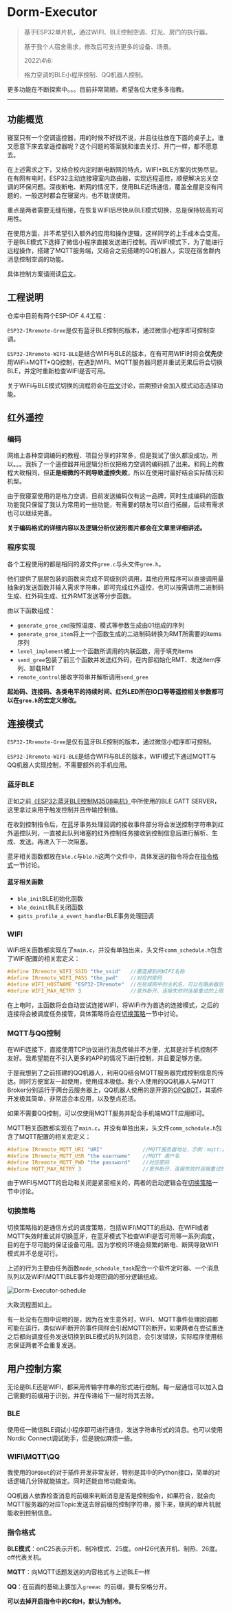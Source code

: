 # Dorm-Executor

> 基于ESP32单片机，通过WIFI、BLE控制空调、灯光、房门的执行器。
>
> 基于我个人宿舍需求，修改后可支持更多的设备、场景。
>
> 2022\4\6:
>
> 格力空调的BLE小程序控制、QQ机器人控制。

更多功能在不断探索中。。。目前非常简陋，希望各位大佬多多指教。

---

## 功能概览

寝室只有一个空调遥控器，用的时候不好找不说，并且往往放在下面的桌子上。谁又愿意下床去拿遥控器呢？这个问题的答案就和谁去关灯、开门一样，都不愿意去。

在上述需求之下，又结合校内定时断电断网的特点，WIFI+BLE方案的优势尽显。在有网有电时，ESP32主动连接寝室内路由器，实现远程遥控，顺便解决忘关空调的环保问题。深夜断电、断网的情况下，使用BLE近场通信，覆盖全屋是没有问题的，一般这时都会在寝室内，也不耽误使用。

重点是两者需要无缝衔接，在恢复WIFI后尽快从BLE模式切换，总是保持较高的可用性。

在使用方面，并不希望引入额外的应用和操作逻辑，这样同学的上手成本会变高。于是BLE模式下选择了微信小程序直接发送进行控制。而WIFI模式下，为了能进行远程操作，搭建了MQTT服务端，又结合之前搭建的QQ机器人，实现在宿舍群内消息控制空调的功能。

具体控制方案请阅读[后文](#user-interface)。

## 工程说明

仓库中目前有两个ESP-IDF 4.4工程：

`ESP32-IRremote-Gree`是仅有蓝牙BLE控制的版本，通过微信小程序即可控制空调。

`ESP32-IRremote-WIFI-BLE`是结合WIFI与BLE的版本，在有可用WIFI时将会**优先**使用WiFi+MQTT+QQ控制，在遇到WIFI、MQTT服务器问题并重试无果后将会切换BLE，并定时重新检查WIFI是否可用。

关于WiFi与BLE模式切换的流程将会在[后文](#comm_schedule)讨论，后期预计会加入模式动态选择功能。

## 红外遥控

### 编码

网络上各种空调编码的教程、项目分享的非常多，但是我试了很久都没成功，所以。。。我拆了一个遥控器并用逻辑分析仪把格力空调的编码抓了出来。和网上的教程大致相同，但**正是细微的不同导致遥控失败**，所以在使用时最好结合实际情况和机型。

由于我寝室使用的是格力空调，目前发送编码仅有这一品牌，同时生成编码的函数功能我只保留了我认为常用的一些功能，有需要的朋友可以自行拓展，后续有需求也可以继续完善。

**关于编码格式的详细内容以及逻辑分析仪波形图片都会在文章里详细讲述。**

### 程序实现

各个工程使用的都是相同的源文件`gree.c`与头文件`gree.h`。

他们提供了层层包装的函数来完成不同级别的调用，其他应用程序可以直接调用最抽象的发送函数并输入需求字符串，即可完成红外遥控，也可以按需调用二进制码生成、红外码生成、红外RMT发送等分步函数。

由以下函数组成：

- `generate_gree_cmd`按照温度、模式等参数生成由01组成的序列
- `generate_gree_item`将上一个函数生成的二进制码转换为RMT所需要的items序列
- `level_implement`被上一个函数所调用的内联函数，用于填充items
- `send_gree`包装了前三个函数并发送红外码，在内部初始化RMT、发送item序列、卸载RMT
- `remote_control`接收字符串并解析调用`send_gree`

**起始码、连接码、各类电平的持续时间、红外LED所在IO口等等遥控相关参数都可以在`gree.h`的宏定义修改。**

## 连接模式

`ESP32-IRremote-Gree`是仅有蓝牙BLE控制的版本，通过微信小程序即可控制。

`ESP32-IRremote-WIFI-BLE`是结合WIFI与BLE的版本，WIFI模式下通过MQTT与QQ机器人实现控制，不需要额外的手机应用。

### 蓝牙BLE

正如之前[《ESP32:蓝牙BLE控制M3508电机》](https://www.cnblogs.com/huxiaoan/p/15861624.html)中所使用的BLE GATT SERVER，这里拿过来用于触发控制并且传输控制值。

在收到控制指令后，在蓝牙事务处理回调的接收事件部分将会发送控制字符串到红外遥控队列，一直被此队列堵塞的红外控制任务接收到控制信息后进行解析、生成、发送。再进入下一次阻塞。

蓝牙相关函数都放在`ble.c`与`ble.h`这两个文件中，具体发送的指令将会在[指令格式](#instruction_format)一节讨论。

#### 蓝牙相关函数

- `ble_init`BLE初始化函数
- `ble_deinit`BLE关闭函数
- `gatts_profile_a_event_handler`BLE事务处理回调

### WIFI

WiFi相关函数都实现在了`main.c`，并没有单独出来，头文件`comm_schedule.h`包含了WIFI配置的相关宏定义：

``` c
#define IRremote_WIFI_SSID "the_ssid"	//要连接到的WIFI名称
#define IRremote_WIFI_PASS "the_pwd"	//对应的密码
#define WIFI_HOSTNAME "ESP32-IRremote"	//在局域网中的主机名，可以在路由器后台看到
#define WIFI_MAX_RETRY 3    			//意外断开、连接失败时连接重试的上限次数
```

在上电时，主函数将会自动尝试连接WIFI，将WiFi作为首选的连接模式，之后的连接将会被调度任务接管，具体策略将会在[切换策略](#comm_schedule)一节中讨论。

### MQTT与QQ控制

在WiFi连接下，直接使用TCP协议进行消息传输并不方便，尤其是对手机控制不友好。我希望能在不引入更多的APP的情况下进行控制，并且要足够方便。

于是我想到了之前搭建的QQ机器人，利用QQ结合MQTT服务器完成控制信息的传达。同时方便室友一起使用，使用成本极低。我个人使用的QQ机器人与MQTT Broker分别运行于两台云服务器上，QQ机器人使用的是开源的[OPQBOT](https://github.com/opq-osc)，其插件开发极其简单，非常适合本应用，以及整点花活。

如果不需要QQ控制，可以仅使用MQTT服务并配合手机端MQTT应用即可。

MQTT相关函数都实现在了`main.c`，并没有单独出来，头文件`comm_schedule.h`包含了MQTT配置的相关宏定义：

``` c
#define IRremote_MQTT_URI "URI"             //MQTT服务器地址，示例：mqtt://xxx.xxx.xxx.xxx
#define IRremote_MQTT_USR "the username"    //MQTT 用户名
#define IRremote_MQTT_PWD "the password"    //对应密码
#define MQTT_MAX_RETRY 3                    //意外断开、连接失败时连接重试的上限次数
```

由于WIFI与MQTT的启动和关闭是紧密相关的，两者的启动逻辑会在[切换策略](#comm_schedule)一节中讨论。

### <a name="comm_schedule">切换策略</a>

切换策略指的是通信方式的调度策略，包括WIFI\MQTT的启动、在WIFI或者MQTT失效时重试并切换蓝牙，在蓝牙模式下检查WIFI是否可用等一系列调度，目的在于尽可能的保证设备可用。因为学校的环境会频繁的断电、断网导致WIFI模式并不总是可行。

上述的行为主要由任务函数`mode_schedule_task`配合一个软件定时器、一个消息队列以及WIFI\MQTT\BLE事件处理回调的部分逻辑组成。

![Dorm-Executor-schedule](pic/Dorm-Executor-schedule-16492517522712.png)

大致流程图如上。

有一处没有在图中说明的是，因为在发生意外时，WIFI、MQTT事件处理回调都可能在运行，类似WiFi断开的事件同样会引起MQTT的断开，如果两者在尝试重连之后都向调度任务发送切换到BLE模式的队列消息，会引发错误，实际程序使用标志保证两者不会重复发送。

## <a name="user-interface">用户控制方案</a>

无论是BLE还是WIFI，都采用传输字符串的形式进行控制。每一层通信可以加入自己需要的前缀用于识别，并在传递给下一层时将其去除。

### BLE

使用任一微信BLE调试小程序即可进行通信，发送字符串形式的消息。也可以使用Nordic Connect调试助手，但是貌似麻烦一些。

### WIFI\MQTT\QQ

我使用的`OPQBot`的对于插件开发非常友好，特别是其中的Python接口，简单的对话逻辑几分钟就能搞定。同时还能自带功能查询。

QQ机器人依靠检查消息的前缀来判断消息是否是控制指令，如果符合，就会向MQTT服务器的对应Topic发送去除前缀的控制字符串，接下来，联网的单片机就能收到控制信息。

### <a name="instruction_format">指令格式</a>

**BLE模式**：onC25表示开机、制冷模式、25度。onH26代表开机、制热、26度。off代表关机。

**MQTT**：向MQTT话题发送的内容格式与上述BLE一样

**QQ**：在前面的基础上要加入`greeac `的前缀，要有空格分开。

**可以去掉开启指令中的C和H，默认为制冷。**

